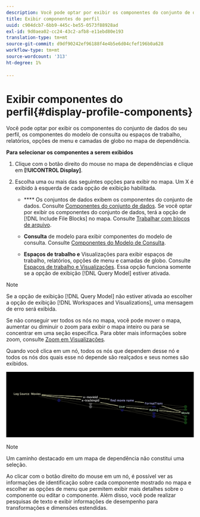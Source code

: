 ```yaml
---
description: Você pode optar por exibir os componentes do conjunto de dados do seu perfil, os componentes do modelo de consulta ou espaços de trabalho, relatórios, opções de menu e camadas de globo no mapa de dependência.
title: Exibir componentes do perfil
uuid: c904dcb7-6bb9-445c-be55-0573f88928ad
exl-id: 9d0aea02-cc24-43c2-afb8-e11ebd80e193
translation-type: tm+mt
source-git-commit: d9df90242ef96188f4e4b5e6d04cfef196b0a628
workflow-type: tm+mt
source-wordcount: '313'
ht-degree: 1%

---
```


# Exibir componentes do perfil{#display-profile-components}

Você pode optar por exibir os componentes do conjunto de dados do seu perfil, os componentes do modelo de consulta ou espaços de trabalho, relatórios, opções de menu e camadas de globo no mapa de dependência.

**Para selecionar os componentes a serem exibidos**

1. Clique com o botão direito do mouse no mapa de dependências e clique em **[!UICONTROL Display]**.
1. Escolha uma ou mais das seguintes opções para exibir no mapa. Um X é exibido à esquerda de cada opção de exibição habilitada.

   * **** Os conjuntos de dados exibem os componentes do conjunto de dados. Consulte [Componentes do conjunto de dados](../../../../../home/c-get-started/c-admin-intrf/c-dataset-mgrs/c-dep-maps/c-dataset-comp.md#concept-4afe28ad29d14eca8a5000847254c293). Se você optar por exibir os componentes do conjunto de dados, terá a opção de [!DNL Include File Blocks] no mapa. Consulte [Trabalhar com blocos de arquivo](../../../../../home/c-get-started/c-admin-intrf/c-dataset-mgrs/c-dep-maps/c-wkg-file-blocks.md#concept-3652bbabfbd34449a5f842d8aa598efc).

   * **Consulta** de modelo para exibir componentes do modelo de consulta. Consulte [Componentes do Modelo de Consulta](../../../../../home/c-get-started/c-admin-intrf/c-dataset-mgrs/c-dep-maps/c-qry-mod-comp.md#concept-32c6dadd32f74179b026c7e96d47710f).

   * **Espaços de trabalho e** Visualizações para exibir espaços de trabalho, relatórios, opções de menu e camadas de globo. Consulte [Espaços de trabalho e Visualizações](../../../../../home/c-get-started/c-admin-intrf/c-dataset-mgrs/c-dep-maps/c-wksps-vis.md#concept-abbd4fb115ff47f49f879466ce274921). Essa opção funciona somente se a opção de exibição [!DNL Query Model] estiver ativada.

>[!NOTE]
>
>Se a opção de exibição [!DNL Query Model] não estiver ativada ao escolher a opção de exibição [!DNL Workspaces and Visualizations], uma mensagem de erro será exibida.

Se não conseguir ver todos os nós no mapa, você pode mover o mapa, aumentar ou diminuir o zoom para exibir o mapa inteiro ou para se concentrar em uma seção específica. Para obter mais informações sobre zoom, consulte [Zoom em Visualizações](../../../../../home/c-get-started/c-vis/c-zoom-vis.md#concept-7e33670bb5344f78a316f1a84cc20530).

Quando você clica em um nó, todos os nós que dependem desse nó e todos os nós dos quais esse nó depende são realçados e seus nomes são exibidos.

![](assets/vis_DependencyMap_HighlightedPath.png)

>[!NOTE]
>
>Um caminho destacado em um mapa de dependência não constitui uma seleção.

Ao clicar com o botão direito do mouse em um nó, é possível ver as informações de identificação sobre cada componente mostrado no mapa e escolher as opções de menu que permitem exibir mais detalhes sobre o componente ou editar o componente. Além disso, você pode realizar pesquisas de texto e exibir informações de desempenho para transformações e dimensões estendidas.
